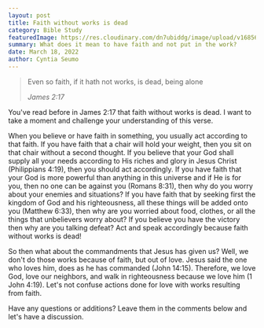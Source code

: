 ```yaml
---
layout: post
title: Faith without works is dead
category: Bible Study
featuredImage: https://res.cloudinary.com/dn7ubiddg/image/upload/v1685671919/blog/Faith-1024x576.png
summary: What does it mean to have faith and not put in the work?
date: March 18, 2022
author: Cyntia Seumo
---
```


<blockquote>
<p>Even so faith, if it hath not works, is dead, being alone</p>
<cite>James 2:17</cite>
</blockquote>

<p>You've read before in <a>James 2:17</a> that faith without works is dead. I want to take a moment and challenge your understanding of this verse.</p>

<p>When you believe or have faith in something, you usually act according to that faith. If you have faith that a chair will hold your weight, then you sit on that chair without a second thought. If you believe that your God shall supply all your needs according to His riches and glory in Jesus Christ (<a>Philippians 4:19</a>), then you should act accordingly. If you have faith that your God is more powerful than anything in this universe and if He is for you, then no one can be against you (<a>Romans 8:31</a>), then why do you worry about your enemies and situations? If you have faith that by seeking first the kingdom of God and his righteousness, all these things will be added onto you (<a>Matthew 6:33</a>), then why are you worried about food, clothes, or all the things that unbelievers worry about? If you believe you have the victory then why are you talking defeat? Act and speak accordingly because faith without works is dead!</p>

<p>So then what about the commandments that Jesus has given us? Well, we don't do those works because of faith, but out of love. Jesus said the one who loves him, does as he has commanded (<a>John 14:15</a>). Therefore, we love God, love our neighbors, and walk in righteousness because we love him (<a>1 John 4:19</a>). Let's not confuse actions done for love with works resulting from faith.</p>

<p>Have any questions or additions? Leave them in the comments below and let's have a discussion.</p>
